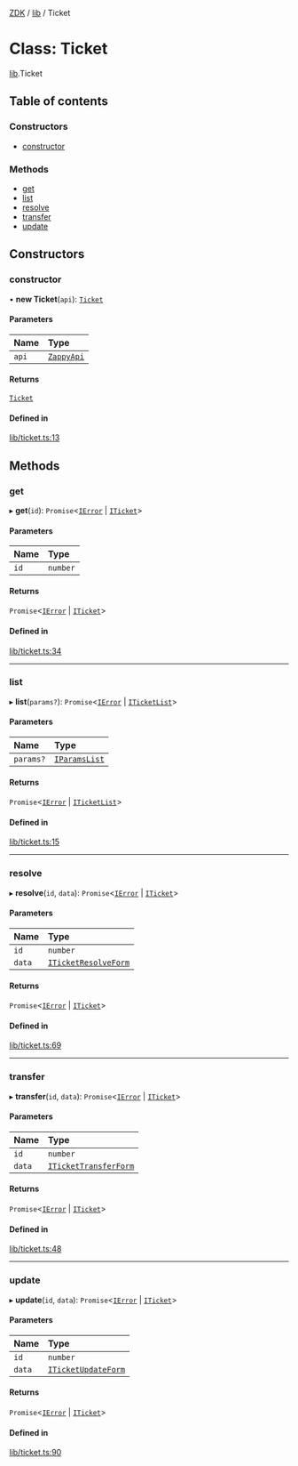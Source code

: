 [ZDK](../README.md) / [lib](../modules/lib.md) / Ticket

# Class: Ticket

[lib](../modules/lib.md).Ticket

## Table of contents

### Constructors

- [constructor](lib.Ticket.md#constructor)

### Methods

- [get](lib.Ticket.md#get)
- [list](lib.Ticket.md#list)
- [resolve](lib.Ticket.md#resolve)
- [transfer](lib.Ticket.md#transfer)
- [update](lib.Ticket.md#update)

## Constructors

### constructor

• **new Ticket**(`api`): [`Ticket`](lib.Ticket.md)

#### Parameters

| Name | Type |
| :------ | :------ |
| `api` | [`ZappyApi`](index.ZappyApi.md) |

#### Returns

[`Ticket`](lib.Ticket.md)

#### Defined in

[lib/ticket.ts:13](https://github.com/innovtech-developers/zdk/blob/e93f80c6da43b38f329b603694abcf30af4f5a5d/src/lib/ticket.ts#L13)

## Methods

### get

▸ **get**(`id`): `Promise`\<[`IError`](../interfaces/index.IError.md) \| [`ITicket`](../interfaces/index.ITicket.md)\>

#### Parameters

| Name | Type |
| :------ | :------ |
| `id` | `number` |

#### Returns

`Promise`\<[`IError`](../interfaces/index.IError.md) \| [`ITicket`](../interfaces/index.ITicket.md)\>

#### Defined in

[lib/ticket.ts:34](https://github.com/innovtech-developers/zdk/blob/e93f80c6da43b38f329b603694abcf30af4f5a5d/src/lib/ticket.ts#L34)

___

### list

▸ **list**(`params?`): `Promise`\<[`IError`](../interfaces/index.IError.md) \| [`ITicketList`](../interfaces/index.ITicketList.md)\>

#### Parameters

| Name | Type |
| :------ | :------ |
| `params?` | [`IParamsList`](../interfaces/index.IParamsList.md) |

#### Returns

`Promise`\<[`IError`](../interfaces/index.IError.md) \| [`ITicketList`](../interfaces/index.ITicketList.md)\>

#### Defined in

[lib/ticket.ts:15](https://github.com/innovtech-developers/zdk/blob/e93f80c6da43b38f329b603694abcf30af4f5a5d/src/lib/ticket.ts#L15)

___

### resolve

▸ **resolve**(`id`, `data`): `Promise`\<[`IError`](../interfaces/index.IError.md) \| [`ITicket`](../interfaces/index.ITicket.md)\>

#### Parameters

| Name | Type |
| :------ | :------ |
| `id` | `number` |
| `data` | [`ITicketResolveForm`](../interfaces/index.ITicketResolveForm.md) |

#### Returns

`Promise`\<[`IError`](../interfaces/index.IError.md) \| [`ITicket`](../interfaces/index.ITicket.md)\>

#### Defined in

[lib/ticket.ts:69](https://github.com/innovtech-developers/zdk/blob/e93f80c6da43b38f329b603694abcf30af4f5a5d/src/lib/ticket.ts#L69)

___

### transfer

▸ **transfer**(`id`, `data`): `Promise`\<[`IError`](../interfaces/index.IError.md) \| [`ITicket`](../interfaces/index.ITicket.md)\>

#### Parameters

| Name | Type |
| :------ | :------ |
| `id` | `number` |
| `data` | [`ITicketTransferForm`](../interfaces/index.ITicketTransferForm.md) |

#### Returns

`Promise`\<[`IError`](../interfaces/index.IError.md) \| [`ITicket`](../interfaces/index.ITicket.md)\>

#### Defined in

[lib/ticket.ts:48](https://github.com/innovtech-developers/zdk/blob/e93f80c6da43b38f329b603694abcf30af4f5a5d/src/lib/ticket.ts#L48)

___

### update

▸ **update**(`id`, `data`): `Promise`\<[`IError`](../interfaces/index.IError.md) \| [`ITicket`](../interfaces/index.ITicket.md)\>

#### Parameters

| Name | Type |
| :------ | :------ |
| `id` | `number` |
| `data` | [`ITicketUpdateForm`](../interfaces/index.ITicketUpdateForm.md) |

#### Returns

`Promise`\<[`IError`](../interfaces/index.IError.md) \| [`ITicket`](../interfaces/index.ITicket.md)\>

#### Defined in

[lib/ticket.ts:90](https://github.com/innovtech-developers/zdk/blob/e93f80c6da43b38f329b603694abcf30af4f5a5d/src/lib/ticket.ts#L90)
